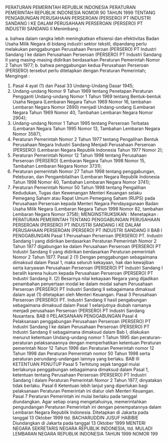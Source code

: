  PERATURAN PEMERINTAH REPUBLIK INDONESIA PERATURAN PEMERINTAH REPUBLIK INDONESIA NOMOR 90 TAHUN 1999 TENTANG PENGABUNGAN PERUSAHAAN PERSEROAN (PERSERO) PT INDUSTRI SANDANG I KE DALAM PERUSAHAAN PERSEROAN (PERSERO) PT INDUSTRI SANDANG II
Menimbang :

a. bahwa dalam rangka lebih meningkatkan efisiensi dan efektivitas Badan Usaha Milik Negara di bidang industri sektor tekstil, dipandang perlu melakukan penggabungan Perusahaan Perseroan (PERSERO) PT Industri Sandang I ke dalam Perusahaan Perseroan (PERSERO) PT Industri Sandang II yang masing-masing didirikan berdasarkan Peraturan Pemerintah Nomor 2 Tahun 1977;
b. bahwa penggabungan kedua Perusahaan Perseroan (PERSERO) tersebut perlu ditetapkan dengan Peraturan Pemerintah;
Mengingat :

1. Pasal 4 ayat (1) dan Pasal 33 Undang-Undang Dasar 1945;
2. Undang-undang Nomor 9 Tahun 1969 tentang Penetapan Peraturan Pengganti Undang-undang Nomor 1 Tahun 1969 tentang Bentuk-bentuk Usaha Negara (Lembaran Negara Tahun 1969 Nomor 16, tambahan Lembaran Negara Nomor 2890) menjadi Undang-undang (Lembaran Negara Tahun 1969 Nomor 40, Tambahan Lembaran Negara Nomor 2904);
3. Undang-undang Nomor 1 Tahun 1995 tentang Perseroan Terbatas (Lembaran Negara Tahun 1995 Nomor 13, Tambahan Lembaran Negara Nomor 3587);
4. Peraturan Pemerintah Nomor 2 Tahun 1977 tentang Pengalihan Bentuk Perusahaan Negara Industri Sandang Menjadi Perusahaan Perseroan (PERSERO) (Lembaran Negara Republik Indonesia Tahun 1977 Nomor 2);
5. Peraturan Pemerintah Nomor 12 Tahun 1998 tentang Perusahaan Perseroan (PERSERO) (Lembaran Negara Tahun 1998 Nomor 15, Tambahan Lembaran Negara Nomor 3731);
6. Peraturan pemerintah Nomor 27 Tahun 1998 tentang penggabungan, Peleburan, dan Pengambilalihan (Lembaran Negara Republik Indonesia Tahun 1998 Nomor 40, Tambahan Lembaran Negara Nomor 3741);
7. Peraturan Pemerintah Nomor 50 Tahun 1998 tentang Pengalihan Kedudukan, Tugas dan Kewenangan Menteri Keuangan selaku Pemegang Saham atau Rapat Umum Pemegang Saham (RUPS) pada Perusahaan Perseroan kepada Menteri Negara Pendayagunaan Badan Usaha Milik Negara (Lembaran Negara Tahun 1998 Nomor 82, tambahan Lembaran Negara Nomor 3758); MENGINSTRUKSIKAN : Menetapkan : PERATURAN PEMERINTAH TENTANG PENGGABUNGAN PERUSAHAAN PERSEROAN (PERSERO) PT INDUSTRI SANDANG I KE DALAM PERUSAHAAN PERSEROAN (PERSERO) PT INDUSTRI SANDANG II
BAB I PENGGABUNGAN
Pasal 1
Perusahaan Perseroan (PERSERO) PT. Industri Sandang I yang didirikan berdasarkan Peraturan Pemerintah Nomor 2 Tahun 1977 digabungan ke dalam Perusahaan Perseroan (PERSERO) PT Industri Sandang II yang didirikan berdasarkan Peraturan pemerintah Nomor 2 Tahun 1977.
Pasal 2
(1) Dengan penggabungan sebagaimana dimaksud dalam Pasal 1, maka seluruh kekayaan, hak dan kewajiban serta karyawan Perusahaan Perseroan (PERSERO) PT Industri Sandang I beralih karena hukum kepada Perusahaan Perseroan (PERSERO) PT Industri Sandang II.
(2) Besarnya nilai kekayaan Negara yang dijadikan penambahan penyertaan modal ke dalam modal saham Perusahaan Perseroan (PERSERO) PT Industri Sandang II sebagaimana dimaksud dalam ayat (1) ditetapkan oleh Menteri Keuangan.
Pasal 3
Perusahaan Perseroan (PERSERO) PT. Industri Sandang II hasil pengabungan sebagaimana dimaksud dalam Pasal 1 selanjutnya diubah namanya menjadi perusahaan Perseroan (PERSERO) PT Industri Sandang Nusantara.
BAB II PELAKSANAAN PENGGABUNGAN
Pasal 4
Pelaksanaan penggabungan Perusahaan Perseroan (PERSERO) PT Industri Sandang I ke dalam Perusahaan Perseroan (PERSERO) PT Industri Sandang II sebagaimana dimaksud dalam Bab I, dilakukan menurut ketentuan Undang-undang nomor 1 Tahun 1995 dan peraturan-peraturan pelaksanaannya dengan memperhatikan ketentuan Peraturan pemerintah Noor 12 Tahun 1998 dan Peraturan Pemerintah nomor 12 Tahun 1998 dan Peraturan Pemerintah nomor 50 Tahun 1998 serta peraturan perundang-undangan lainnya yang berlaku.
BAB III KETENTUAN PENUTUP
Pasal 5
Terhitung sejak tanggal mulai berlakunya penggabungan sebagaimana dimaksud dalam Pasal 1, ketentuan tentang Perusahaan Perseroan (PERSERO) PT Industri Sandang I dalam Peraturan Pemerintah Nomor 2 Tahun 1977, dinyatakan tidak berlaku.
Pasal 6
Ketentuan lebih lanjut yang diperlukan bagi pelaksanaan Peraturan Pemerintah ini diatur oleh Menteri Keuangan.
Pasal 7
Peraturan Pemerintah ini mulai berlaku pada tanggal diundangkan.
Agar setiap orang mengetahuinya, memerintahkan pengundangan Peraturan Pemerintah ini dengan penempatannya dalam Lembaran Negara Republik Indonesia. Ditetapkan di Jakarta pada tanggal 13 Oktober 1999 ttd. BACHARUDDIN JUSUF HABIBIE Diundangkan di Jakarta pada tanggal 13 Oktober 1999 MENTERI NEGARA SEKRETARIS NEGARA REPUBLIK INDONESIA, ttd. MULADI LEMBARAN NEGARA REPUBLIK INDONESIA TAHUN 1999 NOMOR 199